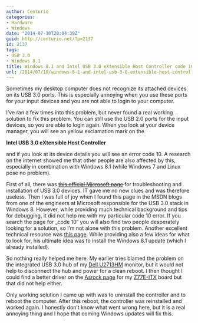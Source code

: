 ```yaml
---
author: Centurio
categories:
- Hardware
- Windows
date: "2014-07-10T20:04:39Z"
guid: http://centurio.net/?p=2137
id: 2137
tags:
- USB 3.0
- Windows 8.1
title: Windows 8.1 and Intel USB 3.0 eXtensible Host Controller code 10
url: /2014/07/10/windows-8-1-and-intel-usb-3-0-extensible-host-controller-code-10/
---
```

Sometimes my desktop computer does not recognize its attached devices on its USB 3.0 ports. This is especially annoying when you use these ports for your input devices and you are not able to login to your computer.

I&#8217;ve ran a few times into this problem, but never found a real working solution to fix this problem. You can still use the USB 2.0 ports for the input devices, so you are able to login again. When you look at your device manager, you will see an yellow exclamation mark on the

**Intel USB 3.0 eXtensible Host Controller**

and if you look at its device details you will see an error code 10. A research on the internet showed me that other people are also affected by this, especially in combination with Windows 8.1 (while Windows 7 and Linux pose no problem).

First of all, there was <del><a href="http://windows.microsoft.com/en-US/windows-8/install-usb-3-usb-devices">this official Microsoft page</a> </del>for troubleshooting and installation of USB 3.0 devices. IT gave me no new clues and was therefore useless. Then I was full of joy when I found this page in the MSDN blogs from one of the engineers at Microsoft responsible for the USB 3.0 stack in Windows 8. However, while providing much technical background and tips for debugging, it did not help me with my particular code 10 error. If you search the page for &#8222;code 10&#8220; you will also find two people desperately looking for a solution, so I&#8217;m not alone with this problem. Another excellent technical resource was [this page](http://janaxelson.com/usb_debug.htm). While providing also a few ideas for what to look for, his ultimate idea was to install the Windows 8.1 update (which I already installed).

So nothing really helped me here. My earlier tries blamed the problem on the integrated USB 3.0 hub of my [Dell U2713HM](http://www.amazon.de/gp/product/B0091ME4A0) monitor, but it would not help to disconnect the hub and power for a clean reboot. I then thought I could find a better driver on the [Asrock page](http://www.asrock.com/mb/Intel/Z77E-ITX/index.de.asp) for my [Z77E-ITX](http://www.amazon.de/gp/product/B007RQ0LQI) board but that did not help either.

Only working solution I came up with was to uninstall the controller and to reboot the computer. After this reboot, the controller was reinstalled and worked again. I honestly don&#8217;t know what went wrong here, but it is a real annoying thing and I hope that coming Windows updates will fix this.